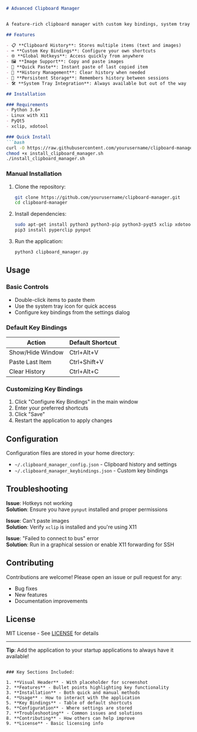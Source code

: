 ```markdown
# Advanced Clipboard Manager


A feature-rich clipboard manager with custom key bindings, system tray integration, and history management. Works on Linux with X11.

## Features

- 📋 **Clipboard History**: Stores multiple items (text and images)
- ⌨ **Custom Key Bindings**: Configure your own shortcuts
- 🌐 **Global Hotkeys**: Access quickly from anywhere
- 🖼 **Image Support**: Copy and paste images
- 🚀 **Quick Paste**: Instant paste of last copied item
- 🧹 **History Management**: Clear history when needed
- 📂 **Persistent Storage**: Remembers history between sessions
- 🛠 **System Tray Integration**: Always available but out of the way

## Installation

### Requirements
- Python 3.6+
- Linux with X11
- PyQt5
- xclip, xdotool

### Quick Install
```bash
curl -O https://raw.githubusercontent.com/yourusername/clipboard-manager/main/install_clipboard_manager.sh
chmod +x install_clipboard_manager.sh
./install_clipboard_manager.sh
```

### Manual Installation
1. Clone the repository:
   ```bash
   git clone https://github.com/yourusername/clipboard-manager.git
   cd clipboard-manager
   ```

2. Install dependencies:
   ```bash
   sudo apt-get install python3 python3-pip python3-pyqt5 xclip xdotool
   pip3 install pyperclip pynput
   ```

3. Run the application:
   ```bash
   python3 clipboard_manager.py
   ```

## Usage

### Basic Controls
- Double-click items to paste them
- Use the system tray icon for quick access
- Configure key bindings from the settings dialog

### Default Key Bindings
| Action            | Default Shortcut |
|-------------------|------------------|
| Show/Hide Window  | Ctrl+Alt+V       |
| Paste Last Item   | Ctrl+Shift+V     |
| Clear History     | Ctrl+Alt+C       |

### Customizing Key Bindings
1. Click "Configure Key Bindings" in the main window
2. Enter your preferred shortcuts
3. Click "Save"
4. Restart the application to apply changes

## Configuration

Configuration files are stored in your home directory:
- `~/.clipboard_manager_config.json` - Clipboard history and settings
- `~/.clipboard_manager_keybindings.json` - Custom key bindings

## Troubleshooting

**Issue**: Hotkeys not working  
**Solution**: Ensure you have `pynput` installed and proper permissions

**Issue**: Can't paste images  
**Solution**: Verify `xclip` is installed and you're using X11

**Issue**: "Failed to connect to bus" error  
**Solution**: Run in a graphical session or enable X11 forwarding for SSH

## Contributing

Contributions are welcome! Please open an issue or pull request for any:
- Bug fixes
- New features
- Documentation improvements

## License

MIT License - See [LICENSE](LICENSE) for details

---

**Tip**: Add the application to your startup applications to always have it available!
```

### Key Sections Included:

1. **Visual Header** - With placeholder for screenshot
2. **Features** - Bullet points highlighting key functionality
3. **Installation** - Both quick and manual methods
4. **Usage** - How to interact with the application
5. **Key Bindings** - Table of default shortcuts
6. **Configuration** - Where settings are stored
7. **Troubleshooting** - Common issues and solutions
8. **Contributing** - How others can help improve
9. **License** - Basic licensing info
